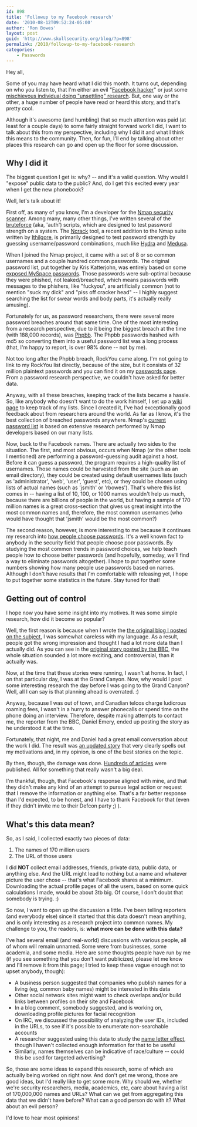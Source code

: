 ```yaml
---
id: 898
title: 'Followup to my Facebook research'
date: '2010-08-12T09:52:24-05:00'
author: 'Ron Bowes'
layout: post
guid: 'http://www.skullsecurity.org/blog/?p=898'
permalink: /2010/followup-to-my-facebook-research
categories:
    - Passwords
---
```


Hey all,

Some of you may have heard what I did this month. It turns out, depending on who you listen to, that I'm either an evil "<a href='http://www.theatlanticwire.com/opinions/view/opinion/Hacker-Harvests-100M-Facebook-Profiles-and-Publishes-Data-Whos-At-Risk-4510'>Facebook hacker</a>" or just some <a href='http://www.telegraph.co.uk/technology/facebook/7919103/First-Wikileaks-now-Facebook.-Is-this-the-death-of-privacy.html'>mischievous individual doing "unsettling" research</a>. But, one way or the other, a huge number of people have read or heard this story, and that's pretty cool. 

Although it's awesome (and humbling) that so much attention was paid (at least for a couple days) to some fairly straight forward work I did, I want to talk about this from my perspective, including why I did it and what I think this means to the community. Then, for fun, I'll end by talking about other places this research can go and open up the floor for some discussion. 
<!--more-->
<h2>Why I did it</h2>
The biggest question I get is: why? -- and it's a valid question. Why would I "expose" public data to the public? And, do I get this excited every year when I get the new phonebook?

Well, let's talk about it! 

First off, as many of you know, I'm a developer for the <a href='http://nmap.org'>Nmap security scanner</a>. Among many, many other things, I've written several of the <a href='http://nmap.org/nsedoc/categories/auth.html'>bruteforce</a> (aka, 'auth') scripts, which are designed to test password strength on a system. The <a href='http://nmap.org/ncrack'>Ncrack</a> tool, a recent addition to the Nmap suite written by <a href='https://twitter.com/ithilgore'>Ithilgore</a>, is primarily designed to test password strength by guessing username/password combinations, much like <a href='http://freeworld.thc.org/thc-hydra/'>Hydra</a> and <a href='http://www.foofus.net/~jmk/medusa/medusa.html'>Medusa</a>.

When I joined the Nmap project, it came with a set of 8 or so common usernames and a couple hundred common passwords. The original password list, put together by Kris Katterjohn, was entirely based on some <a href='http://downloads.skullsecurity.org/passwords/myspace.txt'>exposed MySpace passwords</a>. Those passwords were sub-optimal because they were phished, not leaked/breached, which means passwords with messages to the phishers, like "fuckyou", are artificially common (not to mention "suck my dick" and "piss off cracker head" -- I highly suggest searching the list for swear words and body parts, it's actually really amusing). 

Fortunately for us, as password researchers, there were several more password breaches around that same time. One of the most interesting from a research perspective, due to it being the biggest breach at the time (with 188,000 records), was <a href='http://downloads.skullsecurity.org/passwords/phpbb.txt.bz2'>Phpbb</a>. The Phpbb passwords hashed with md5 so converting them into a useful password list was a long process (that, I'm happy to report, is over 98% done -- not by me). 

Not too long after the Phpbb breach, RockYou came along. I'm not going to link to my RockYou list directly, because of the size, but it consists of 32 million plaintext passwords and you can find it on my <a href='http://www.skullsecurity.org/wiki/index.php/Passwords'>passwords page</a>. From a password research perspective, we couldn't have asked for better data. 

Anyway, with all these breaches, keeping track of the lists became a hassle. So, like anybody who doesn't want to do the work himself, I set up a <a href='http://skullsecurity.org/wiki/index.php/Passwords'>wiki page</a> to keep track of my lists. Since I created it, I've had exceptionally good feedback about from researchers around the world. As far as I know, it's the best collection of breached passwords anywhere. Nmap's <a href='http://nmap.org/svn/nselib/data/passwords.lst'>current password list</a> is based on extensive research performed by Nmap developers based on our many lists. 

Now, back to the Facebook names. There are actually two sides to the situation. The first, and most obvious, occurs when Nmap (or the other tools I mentioned) are performing a password-guessing audit against a host. Before it can guess a password, the program requires a high-quality list of usernames. Those names could be harvested from the site (such as an email directory), they could be created using default usernames lists (such as 'administrator', 'web', 'user', 'guest', etc), or they could be chosen using lists of actual names (such as 'jsmith' or 'rbowes'). That's where this list comes in -- having a list of 10, 100, or 1000 names wouldn't help us much, because there are billions of people in the world, but having a sample of 170 million names is a great cross-section that gives us great insight into the most common names and, therefore, the most common usernames (who would have thought that 'jsmith' would be the most common?)

The second reason, however, is more interesting to me because it continues my research into <a href='http://www.skullsecurity.org/blog/?p=538'>how people choose passwords</a>. It's a well known fact to anybody in the security field that people choose poor passwords. By studying the most common trends in password choices, we help teach people how to choose better passwords (and hopefully, someday, we'll find a way to eliminate passwords altogether). I hope to put together some numbers showing how many people use passwords based on names. Although I don't have results that I'm comfortable with releasing yet, I hope to put together some statistics in the future. Stay tuned for that!

<h2>Getting out of control</h2>
I hope now you have some insight into my motives. It was some simple research, how did it become so popular?

Well, the first reason is because when I wrote the <a href='http://www.skullsecurity.org/blog/?p=887'>the original blog I posted on the subject</a>, I was somewhat careless with my language. As a result, people got the wrong impression and thought I had a lot more data than I actually did. As you can see in the <a href='http://www.bbc.co.uk/news/technology-10796584'>original story posted by the BBC</a>, the whole situation sounded a lot more exciting, and controversial, than it actually was. 

Now, at the time that these stories were running, I wasn't at home. In fact, I on that particular day, I was at the Grand Canyon. Now, why would I post some interesting research the day before I was going to the Grand Canyon? Well, all I can say is that planning ahead is overrated. :)

Anyway, because I was out of town, and Canadian telcos charge ludicrous roaming fees, I wasn't in a hurry to answer phonecalls or spend time on the phone doing an interview. Therefore, despite making attempts to contact me, the reporter from the BBC, Daniel Emery, ended up posting the story as he understood it at the time. 

Fortunately, that night, me and Daniel had a great email conversation about the work I did. The result was <a href='http://www.bbc.co.uk/news/technology-10802730'>an updated story</a> that very clearly spells out my motivations and, in my opinion, is one of the best stories on the topic. 

By then, though, the damage was done. <a href='http://news.google.ca/news/search?aq=f&pz=1&cf=all&ned=ca&hl=en&q=ron+bowes'>Hundreds of articles</a> were published. All for something that really wasn't a big deal. 

I'm thankful, though, that Facebook's response aligned with mine, and that they didn't make any kind of an attempt to pursue legal action or request that I remove the information or anything else. That's a far better response than I'd expected, to be honest, and I have to thank Facebook for that (even if they didn't invite me to their Defcon party ;) ). 

<h2>What's this data mean?</h2>
So, as I said, I collected exactly two pieces of data:
<ol>
<li>The names of 170 million users</li>
<li>The URL of those users</li>
</ol>

I did <strong>NOT</strong> collect email addresses, friends, private data, public data, or anything else. And the URL might lead to nothing but a name and whatever picture the user chose -- that's what Facebook shares at a minimum. Downloading the actual profile pages of all the users, based on some quick calculations I made, would be about 3tb big. Of course, I don't doubt that somebody is trying. :)

So now, I want to open up the discussion a little. I've been telling reporters (and everybody else) since it started that this data doesn't mean anything, and is only interesting as a research project into common names. My challenge to you, the readers, is: <strong>what more can be done with this data?</strong>

I've had several email (and real-world) discussions with various people, all of whom will remain unnamed. Some were from businesses, some academia, and some media. Here are some thoughts people have run by me (if you see something that you don't want publicized, please let me know and I'll remove it from this page; I tried to keep these vague enough not to upset anybody, though):
<ul>
  <li>A business person suggested that companies who publish names for a living (eg, common baby names) might be interested in this data</li>
  <li>Other social network sites might want to check overlaps and/or build links between profiles on their site and Facebook</li>
  <li>In a blog comment, somebody suggested, and is working on, downloading profile pictures for facial recognition</li>
  <li>On IRC, we discussed the possibility of analyzing the user IDs, included in the URLs, to see if it's possible to enumerate non-searchable accounts</li>
  <li>A researcher suggested using this data to study the <a href='http://en.wikipedia.org/wiki/Name_letter_effect'>name letter effect</a>, though I haven't collected enough information for that to be useful</li>
  <li>Similarly, names themselves can be indicative of race/culture -- could this be used for targeted advertising?</li>
</ul>

So, those are some ideas to expand this research, some of which are actually being worked on right now. And don't get me wrong, those are good ideas, but I'd really like to get some more. Why should we, whether we're security researchers, media, academics, etc, care about having a list of 170,000,000 names and URLs? What can we get from aggregating this data that we didn't have before? What can a good person do with it? What about an evil person?

I'd love to hear most opinions! 


